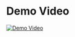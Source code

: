 <h1>Demo Video</h1>
	<a href="https://www.youtube.com/watch?v=lpEdYxmycNQ&t=15s" target="_blank">
  <img src="https://i.ytimg.com/an_webp/lpEdYxmycNQ/mqdefault_6s.webp?du=3000&sqp=CJS37aYG&rs=AOn4CLCrz6vSHM4pTHpuT7j7la8lkbgpsQ" alt="Demo Video">
</a>
